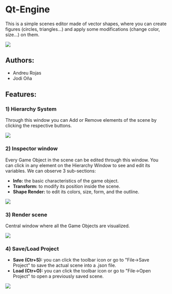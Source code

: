 # Qt-Engine
This is a simple scenes editor made of vector shapes, where you can create figures 
(circles, triangles...) and apply some modifications (change color, size...) on them.

![](https://github.com/Jordior97/Qt-Engine/blob/master/QtScreenshots/MainWindow.png?raw=true)

## Authors:
- Andreu Rojas
- Jodi Oña

## Features:
### 1) Hierarchy System
Through this window you can Add or Remove elements of the scene by clicking the respective buttons.

![](https://github.com/Jordior97/Qt-Engine/blob/master/QtScreenshots/Hierarchy.png?raw=true)

### 2) Inspector window
Every Game Object in the scene can be edited through this window. You can click in any element 
on the Hierarchy Window to see and edit its variables. We can observe 3 sub-sections:
- **Info:** the basic characteristics of the game object.
- **Transform:** to modify its position inside the scene.
- **Shape Render:** to edit its colors, size, form, and the outline.

![](https://github.com/Jordior97/Qt-Engine/blob/master/QtScreenshots/Inspector.png?raw=true)

### 3) Render scene
Central window where all the Game Objects are visualized.

![](https://github.com/Jordior97/Qt-Engine/blob/master/QtScreenshots/Scene.png?raw=true)

### 4) Save/Load Project
- **Save (Ctr+S):** you can click the toolbar icon or go to "File->Save Project" to save the actual 
scene into a .json file.
- **Load (Ctr+O):** you can click the toolbar icon or go to "File->Open Project" to open a 
previously saved scene.

![](https://github.com/Jordior97/Qt-Engine/blob/master/QtScreenshots/SaveLoad.png?raw=true)
